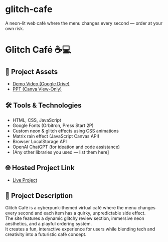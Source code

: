 # glitch-cafe
A neon-lit web café where the menu changes every second — order at your own risk.
# Glitch Café ☕💻

## 📂 Project Assets
- [Demo Video (Google Drive)]()
- [PPT (Canva View-Only)]()

## 🛠 Tools & Technologies
- HTML, CSS, JavaScript
- Google Fonts (Orbitron, Press Start 2P)
- Custom neon & glitch effects using CSS animations
- Matrix rain effect (JavaScript Canvas API)
- Browser LocalStorage API
- OpenAI ChatGPT (for ideation and code assistance)
- [Any other libraries you used — list them here]

## 🌐 Hosted Project Link
- [Live Project](https://nandanav2003.github.io/glitch-cafe/)

## 📝 Project Description
Glitch Café is a cyberpunk-themed virtual café where the menu changes every second and each item has a quirky, unpredictable side effect.  
The site features a dynamic glitchy review section, immersive neon aesthetics, and a playful ordering system.  
It creates a fun, interactive experience for users while blending tech and creativity into a futuristic café concept.
